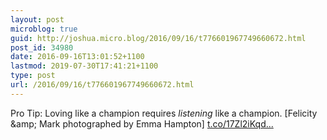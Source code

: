 ```yaml
---
layout: post
microblog: true
guid: http://joshua.micro.blog/2016/09/16/t776601967749660672.html
post_id: 34980
date: 2016-09-16T13:01:52+1100
lastmod: 2019-07-30T17:41:21+1100
type: post
url: /2016/09/16/t776601967749660672.html
---
```

Pro Tip: Loving like a champion requires *listening* like a champion. [Felicity &amp;amp; Mark photographed by Emma Hampton] [t.co/17Zl2iKqd...](https://t.co/17Zl2iKqdh)

